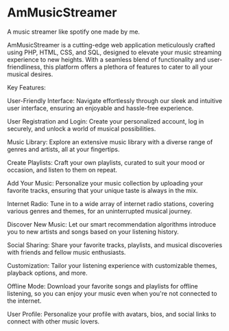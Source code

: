 # AmMusicStreamer
A music streamer like spotify one made by me.


AmMusicStreamer is a cutting-edge web application meticulously crafted using PHP, HTML, CSS, and SQL, designed to elevate your music streaming experience to new heights. With a seamless blend of functionality and user-friendliness, this platform offers a plethora of features to cater to all your musical desires.

Key Features:

User-Friendly Interface: Navigate effortlessly through our sleek and intuitive user interface, ensuring an enjoyable and hassle-free experience.

User Registration and Login: Create your personalized account, log in securely, and unlock a world of musical possibilities.

Music Library: Explore an extensive music library with a diverse range of genres and artists, all at your fingertips.

Create Playlists: Craft your own playlists, curated to suit your mood or occasion, and listen to them on repeat.

Add Your Music: Personalize your music collection by uploading your favorite tracks, ensuring that your unique taste is always in the mix.

Internet Radio: Tune in to a wide array of internet radio stations, covering various genres and themes, for an uninterrupted musical journey.

Discover New Music: Let our smart recommendation algorithms introduce you to new artists and songs based on your listening history.

Social Sharing: Share your favorite tracks, playlists, and musical discoveries with friends and fellow music enthusiasts.

Customization: Tailor your listening experience with customizable themes, playback options, and more.

Offline Mode: Download your favorite songs and playlists for offline listening, so you can enjoy your music even when you're not connected to the internet.

User Profile: Personalize your profile with avatars, bios, and social links to connect with other music lovers.
